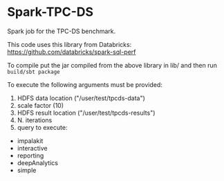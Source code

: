 # Spark-TPC-DS
Spark job for the TPC-DS benchmark.

This code uses this library from Databricks: https://github.com/databricks/spark-sql-perf

To compile put the jar compiled from the above library in lib/ and then run `build/sbt package`

To execute the following arguments must be provided:

1. HDFS data location ("/user/test/tpcds-data")
2. scale factor (10)
3. HDFS result location ("/user/test/tpcds-results")
4. N. iterations
5. query to execute:

 - impalakit
 - interactive
 - reporting
 - deepAnalytics
 - simple

